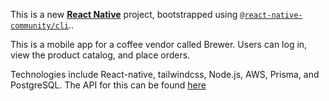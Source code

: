 This is a new [**React Native**](https://reactnative.dev) project, bootstrapped using [`@react-native-community/cli`](https://github.com/react-native-community/cli)..

This is a mobile app for a coffee vendor called Brewer. Users can log in, view the product catalog, and place orders.

Technologies include React-native, tailwindcss, Node.js, AWS, Prisma, and PostgreSQL.
The API for this can be found [here](https://github.com/victory-a/brewer-api)
